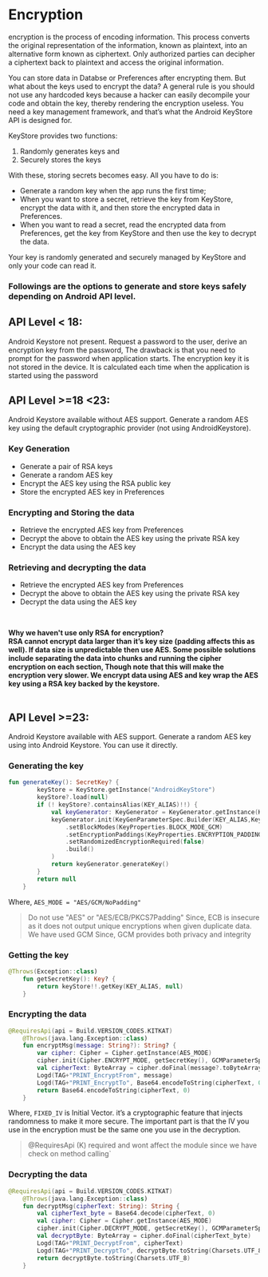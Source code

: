 # Encryption 
encryption is the process of encoding information. This process converts the original representation of the information, known as plaintext, into an alternative form known as ciphertext. Only authorized parties can decipher a ciphertext back to plaintext and access the original information.

You can store data in Databse or Preferences after encrypting them.
But what about the keys used to encrypt the data? A general rule is you should not use any hardcoded keys because a hacker can easily decompile your code and obtain the key, thereby rendering the encryption useless. You need a key management framework, and that’s what the Android KeyStore API is designed for.

KeyStore provides two functions:
1) Randomly generates keys and
2) Securely stores the keys

With these, storing secrets becomes easy. All you have to do is:
- Generate a random key when the app runs the first time;
- When you want to store a secret, retrieve the key from KeyStore, encrypt the data with it, and then store the encrypted data in Preferences.
- When you want to read a secret, read the encrypted data from Preferences, get the key from KeyStore and then use the key to decrypt the data.

Your key is randomly generated and securely managed by KeyStore and only your code can read it.

### Followings are the options to generate and store keys safely depending on Android API level.
## <b>API Level < 18:</b> 
Android Keystore not present. Request a password to the user, derive an encryption key from the password, The drawback is that you need to prompt for the password when application starts. The encryption key it is not stored in the device. It is calculated each time when the application is started using the password

## <b>API Level >=18 <23:</b> 
Android Keystore available without AES support. Generate a random AES key using the default cryptographic provider (not using AndroidKeystore). 
### Key Generation
- Generate a pair of RSA keys
- Generate a random AES key
- Encrypt the AES key using the RSA public key
- Store the encrypted AES key in Preferences
### Encrypting and Storing the data
- Retrieve the encrypted AES key from Preferences
- Decrypt the above to obtain the AES key using the private RSA key
- Encrypt the data using the AES key
### Retrieving and decrypting the data
- Retrieve the encrypted AES key from Preferences
- Decrypt the above to obtain the AES key using the private RSA key
- Decrypt the data using the AES key  

<br />

<b>Why we haven't use only RSA for encryption?  
RSA cannot encrypt data larger than it’s key size (padding affects this as well). If data size is unpredictable then use AES. Some possible solutions include separating the data into chunks and running the cipher encryption on each section, Though note that this will make the encryption very slower. We encrypt data using AES and key wrap the AES key using a RSA key backed by the keystore.</b>
<br />
<br />


## <b>API Level >=23:</b> 
Android Keystore available with AES support. Generate a random AES key using into Android Keystore. You can use it directly.
### Generating the key
```kotlin
fun generateKey(): SecretKey? {
        keyStore = KeyStore.getInstance("AndroidKeyStore")
        keyStore?.load(null)
        if (! keyStore?.containsAlias(KEY_ALIAS)!!) {
            val keyGenerator: KeyGenerator = KeyGenerator.getInstance(KeyProperties.KEY_ALGORITHM_AES, AndroidKeyStore)
            keyGenerator.init(KeyGenParameterSpec.Builder(KEY_ALIAS,KeyProperties.PURPOSE_ENCRYPT or KeyProperties.PURPOSE_DECRYPT)
                .setBlockModes(KeyProperties.BLOCK_MODE_GCM)
                .setEncryptionPaddings(KeyProperties.ENCRYPTION_PADDING_NONE)
                .setRandomizedEncryptionRequired(false)
                .build()
            )
            return keyGenerator.generateKey()
        }
        return null
    }

```

Where, ```AES_MODE = "AES/GCM/NoPadding"```   

> Do not use "AES" or "AES/ECB/PKCS7Padding" Since, ECB is insecure as it does not output unique encryptions when given duplicate data. We have used GCM Since, GCM provides both privacy and integrity 

### Getting the key
```kotlin
@Throws(Exception::class)
    fun getSecretKey(): Key? {
        return keyStore!!.getKey(KEY_ALIAS, null)
    }
```

### Encrypting the data
```kotlin
@RequiresApi(api = Build.VERSION_CODES.KITKAT)
    @Throws(java.lang.Exception::class)
    fun encryptMsg(message: String?): String? {
        var cipher: Cipher = Cipher.getInstance(AES_MODE)
        cipher.init(Cipher.ENCRYPT_MODE, getSecretKey(), GCMParameterSpec(128, FIXED_IV))
        val cipherText: ByteArray = cipher.doFinal(message?.toByteArray())
        Logd(TAG+"PRINT_EncryptFrom", message)
        Logd(TAG+"PRINT_EncryptTo", Base64.encodeToString(cipherText, 0))
        return Base64.encodeToString(cipherText, 0)
    }
```

Where, ```FIXED_IV``` is Initial Vector. it’s a cryptographic feature that injects randomness to make it more secure. The important part is that the IV you use in the encryption must be the same one you use in the decryption.

> @RequiresApi (K) required and wont affect the module since we have check on method calling`

### Decrypting the data
```kotlin
@RequiresApi(api = Build.VERSION_CODES.KITKAT)
    @Throws(java.lang.Exception::class)
    fun decryptMsg(cipherText: String): String {
        val cipherText_byte = Base64.decode(cipherText, 0)
        val cipher: Cipher = Cipher.getInstance(AES_MODE)
        cipher.init(Cipher.DECRYPT_MODE, getSecretKey(), GCMParameterSpec(128, FIXED_IV))
        val decryptByte: ByteArray = cipher.doFinal(cipherText_byte)
        Logd(TAG+"PRINT_DecryptFrom", cipherText)
        Logd(TAG+"PRINT_DecryptTo", decryptByte.toString(Charsets.UTF_8))
        return decryptByte.toString(Charsets.UTF_8)
    }
```







